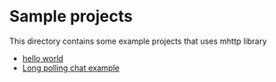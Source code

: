 # Sample projects

This directory contains some example projects that uses mhttp library

  * [hello world](hello)
  * [Long polling chat example](longpchat)

